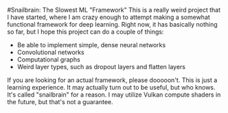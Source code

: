 #Snailbrain: The Slowest ML "Framework"
This is a really weird project that I have started, where I am crazy enough to attempt making a somewhat functional framework for deep learning. Right now, it has basically nothing so far, but I hope this project can do a couple of things:

- Be able to implement simple, dense neural networks
- Convolutional networks
- Computational graphs
- Weird layer types, such as dropout layers and flatten layers

If you are looking for an actual framework, please dooooon't. This is just a learning experience. It may actually turn out to be useful, but who knows. It's called "snailbrain" for a reason. I may utilize Vulkan compute shaders in the future, but that's not a guarantee.